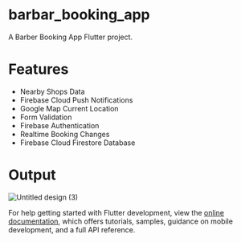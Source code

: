 # barbar_booking_app

A Barber Booking App Flutter project.
# Features
* Nearby Shops Data
* Firebase Cloud Push Notifications
* Google Map Current Location
* Form Validation
* Firebase Authentication
* Realtime Booking Changes
* Firebase Cloud Firestore Database

# Output

![Untitled design (3)](https://user-images.githubusercontent.com/81384345/231690509-04e8e7ea-3f1e-45ad-804c-b3609866f5b2.png)

For help getting started with Flutter development, view the
[online documentation](https://docs.flutter.dev/), which offers tutorials,
samples, guidance on mobile development, and a full API reference.
